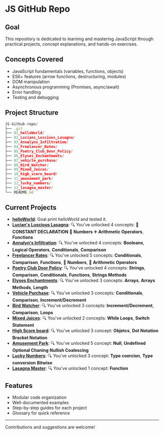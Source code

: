 # JS GitHub Repo

## Goal

This repository is dedicated to learning and mastering JavaScript through practical projects, concept explanations, and hands-on exercises.

## Concepts Covered

- JavaScript fundamentals (variables, functions, objects)
- ES6+ features (arrow functions, destructuring, modules)
- DOM manipulation
- Asynchronous programming (Promises, async/await)
- Error handling
- Testing and debugging

## Project Structure

```js
JS-Github-repo/
├── .git
├── 01_helloWorld/
├── 02_Lucians_Luscious_Lasagna/
├── 03_Annalyns_Infiltration/
├── 04_Freelancer_Rates/
├── 05_Poetry_Club_Door_Policy/
├── 06_Elyses_Enchantments/
├── 07_vehicle_purchase/
├── 08_Bird_Watcher/
├── 09_Mixed_Juices/
├── 10_high_score_board/
├── 11_amusement_park/
├── 12_lucky_numbers/
├── 13_lasagna_master/
└── README.md

```

## Current Projects

- [**helloWorld**](https://github.com/Roger359/JS-github-repo/tree/main/01_helloWorld): Goal print helloWorld and tested it.
- [**Lucian's Luscious Lasagna**](https://github.com/Roger359/JS-github-repo/tree/main/02_Lucians_Luscious_Lasagna): 🔍 You've unlocked 4 concepts: 🧩 **CONSTANT DECLARATION** 🔢 **Numbers** ➕ **Arithmetic Operators**, **Functions**
- [**Annalyn's Infiltration**](https://github.com/Roger359/JS-github-repo/tree/main/03_Annalyns_Infiltration): 🔍 You've unlocked 4 concepts: **Booleans**, **Logical Operators**, **Conditionals**, **Comparison**
- [**Freelancer Rates**](https://github.com/Roger359/JS-github-repo/tree/main/04_Freelancer_Rates): 🔍 You've unlocked 5 concepts: **Conditionals**, **Comparison**, **Functions**, 🔢 **Numbers**, 🔢 **Arithmetic Operators**
- [**Poetry Club Door Policy**](https://github.com/Roger359/JS-github-repo/tree/main/05_Poetry_Club_Door_Policy): 🔍 You've unlocked 4 concepts: **Strings**, **Comparison**, **Conditionals**, **Functions**, **Strings Methods**
- [**Elyses Enchantments**](https://github.com/Roger359/JS-github-repo/tree/main/06_Elyses_Enchantments): 🔍 You've unlocked 3 concepts: **Arrays**, **Arrays Methods**, **Length**
- [**Vehicle Purchase**](https://github.com/Roger359/JS-github-repo/tree/main/07_vehicle_purchase): 🔍 You've unlocked 3 concepts: **Conditionals**, **Comparison**, **Increment/Decrement**
- [**Bird Watcher**](https://github.com/Roger359/JS-github-repo/tree/main/08_Bird_Watcher): 🔍 You've unlocked 3 concepts: **Increment/Decrement**, **Comparison**, **Loops**
- [**Mixed Juices**](https://github.com/Roger359/JS-github-repo/tree/main/09_Mixed_Juices): 🔍 You've unlocked 2 concepts: **While Loops**, **Switch Statement**
- [**High Score board**](https://github.com/Roger359/JS-github-repo/tree/main/10_high_score_board): 🔍 You've unlocked 3 concept: **Objetcs**, **Dot Notation** **Bracket Notation**
- [**Amusement Park**](https://github.com/Roger359/JS-github-repo/tree/main/11_amusement_park): 🔍 You've unlocked 5 concept: **Null**, **Undefined** **Optional Chaning** **Nullish Coalescing**
- [**Lucky Numbers**](https://github.com/Roger359/JS-github-repo/tree/main/12_lucky_numbers): 🔍 You've unlocked 3 concept: **Type coercion**, **Type conversion** **Bitwise**
- [**Lasagna Master**](https://github.com/Roger359/JS-github-repo/tree/main/13_lasagna_master): 🔍 You've unlocked 1 concept: **Function**

## Features

- Modular code organization
- Well-documented examples
- Step-by-step guides for each project
- Glossary for quick reference

---

Contributions and suggestions are welcome!
